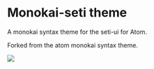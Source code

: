 # Monokai-seti theme

A monokai syntax theme for the seti-ui for Atom.

Forked from the atom monokai syntax theme.

![](https://i.imgur.com/xBHmpMA.png)
